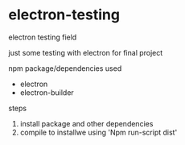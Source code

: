 # electron-testing
electron testing field

just some testing with electron for final project

npm package/dependencies used
- electron
- electron-builder

steps
1. install package and other dependencies
2. compile to installwe using 'Npm run-script dist'


